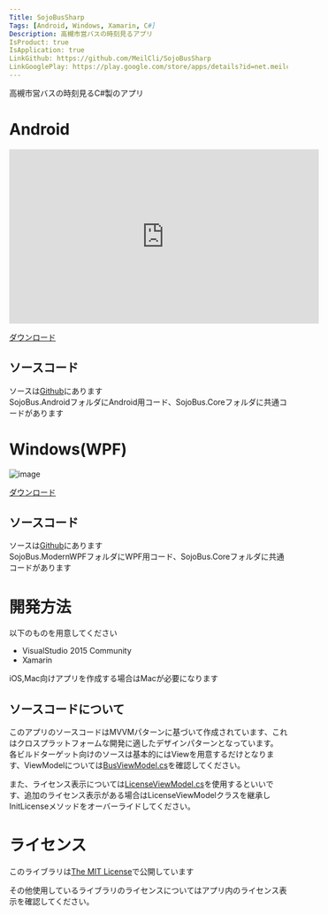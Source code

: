 ```yaml
---
Title: SojoBusSharp
Tags: [Android, Windows, Xamarin, C#]
Description: 高槻市営バスの時刻見るアプリ
IsProduct: true
IsApplication: true
LinkGithub: https://github.com/MeilCli/SojoBusSharp
LinkGooglePlay: https://play.google.com/store/apps/details?id=net.meilcli.sojobus&hl=ja
---
```


高槻市営バスの時刻見るC#製のアプリ

# Android

<div class="embed-responsive embed-responsive-16by9">
  <iframe class="embed-responsive-item" width="560" height="315" src="https://www.youtube.com/embed/ERYpreBmiPQ" frameborder="0" allowfullscreen></iframe>
</div>

[ダウンロード](https://play.google.com/store/apps/details?id=net.meilcli.sojobus&hl=ja)

## ソースコード

ソースは[Github](https://github.com/MeilCli/SojoBusSharp)にあります  
SojoBus.AndroidフォルダにAndroid用コード、SojoBus.Coreフォルダに共通コードがあります

# Windows(WPF)

<p class="thumbnail"><img src="/Asset/Image/sojobus_modernwpf.PNG" alt="image" /></p>

[ダウンロード](https://github.com/MeilCli/SojoBusSharp/releases)

## ソースコード

ソースは[Github](https://github.com/MeilCli/SojoBusSharp)にあります  
SojoBus.ModernWPFフォルダにWPF用コード、SojoBus.Coreフォルダに共通コードがあります

# 開発方法
以下のものを用意してください

- VisualStudio 2015 Community
- Xamarin

<p class="alert alert-warning">
iOS,Mac向けアプリを作成する場合はMacが必要になります
</p>

## ソースコードについて
このアプリのソースコードはMVVMパターンに基づいて作成されています、これはクロスプラットフォームな開発に適したデザインパターンとなっています。  
各ビルドターゲット向けのソースは基本的にはViewを用意するだけとなります、ViewModelについては[BusViewModel.cs](https://github.com/MeilCli/SojoBusSharp/blob/master/SojoBus.Core/ViewModel/BusViewModel.cs)を確認してください。


また、ライセンス表示については[LicenseViewModel.cs](https://github.com/MeilCli/SojoBusSharp/blob/master/SojoBus.Core/ViewModel/LicenseViewModel.cs)を使用するといいです、追加のライセンス表示がある場合はLicenseViewModelクラスを継承しInitLicenseメソッドをオーバーライドしてください。

# ライセンス

このライブラリは[The MIT License](https://github.com/MeilCli/SojoBusSharp/blob/master/LICENSE)で公開しています

その他使用しているライブラリのライセンスについてはアプリ内のライセンス表示を確認してください。